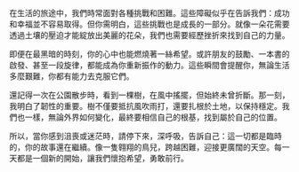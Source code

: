 在生活的旅途中，我們時常面對各種挑戰和困難。這些障礙似乎在告訴我們：成功和幸福並不容易取得。但你需明白，這些挑戰也是成長的一部分。就像一朵花需要透過土壤的壓迫才能綻放出美麗的花朵，我們也需要經歷挫折來找到自己的力量。

即便在最黑暗的時刻，你的心中也能燃燒著一絲希望。或許朋友的鼓勵、一本書的啟發、甚至一段旋律，都能成為你重新振作的動力。這些瞬間會提醒你，無論生活多麼艱難，你都有能力去克服它們。

還記得一次在公園散步時，看到一棵樹，在風中搖擺，但始終未曾折斷。那一刻，我明白了韌性的重要。樹不僅要抵抗風吹雨打，還要扎根於土地，以保持穩定。我們也一樣，無論外界如何變化，最終要相信自己的根基，找到屬於自己的位置。

所以，當你感到沮喪或迷茫時，請停下來，深呼吸，告訴自己：這一切都是臨時的，你的故事還在繼續。像一隻翱翔的鳥兒，跨越困難，迎接更廣闊的天空。每一天都是一個新的開始，讓我們懷抱希望，勇敢前行。